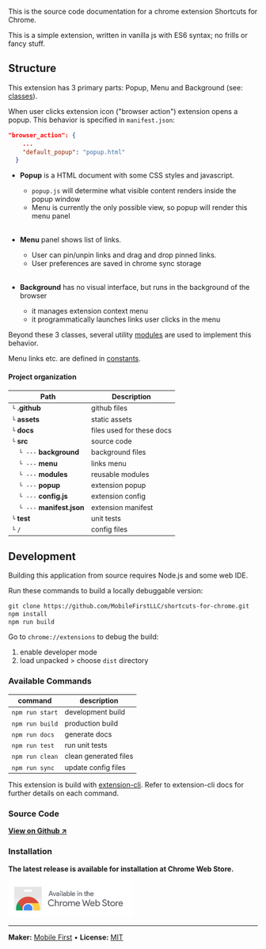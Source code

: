 This is the source code documentation for a chrome extension Shortcuts for Chrome.

This is a simple extension, written in vanilla js with ES6 syntax; no frills or fancy stuff.

## Structure

This extension has 3 primary parts: Popup, Menu and Background (see: [classes](list_class.html)). 

When user clicks extension icon ("browser action") extension opens a popup. This behavior is specified in `manifest.json`:

```json
"browser_action": {
    ...
    "default_popup": "popup.html"
  }
```

- **Popup** is a HTML document with some CSS styles and javascript. 
    - `popup.js` will determine what visible content renders inside the popup window
    - Menu is currently the only possible view, so popup will render this menu panel
      <br/><br/>

- **Menu** panel shows list of links. 
    - User can pin/unpin links and drag and drop pinned links.
    - User preferences are saved in chrome sync storage
      <br/><br/>

- **Background** has no visual interface, but runs in the background of the browser
    - it manages extension context menu
    - it programmatically launches links user clicks in the menu

Beyond these 3 classes, several utility [modules](list_module.html) are used to implement this behavior.

Menu links etc. are defined in [constants](list_namespace.html).

#### Project organization

Path | Description
--- | ---
`└` **.github** | github files
`└` **assets** |  static assets
`└` **docs** | files used for these docs
`└` **src** | source code
`  └ ---` **background** | background files
`  └ ---` **menu** | links menu
`  └ ---` **modules** | reusable modules
`  └ ---` **popup** | extension popup
`  └ ---` **config.js** | extension config
`  └ ---` **manifest.json** | extension manifest
`└` **test** | unit tests
`└` `/` | config files


## Development

Building this application from source requires Node.js and some web IDE.

Run these commands to build a locally debuggable version:

```
git clone https://github.com/MobileFirstLLC/shortcuts-for-chrome.git
npm install
npm run build
```

Go to `chrome://extensions` to debug the build:

1. enable developer mode
2. load unpacked > choose `dist` directory

### Available Commands

| command | description |
| --- | --- |
| `npm run start` | development build |
| `npm run build` | production build |
| `npm run docs` | generate docs |
| `npm run test` | run unit tests |
| `npm run clean` | clean generated files |
| `npm run sync` | update config files |

This extension is build with [extension-cli](https://oss.mobilefirst.me/extension-cli/).
Refer to extension-cli docs for further details on each command.

### Source Code

**[View on Github ↗](https://github.com/MobileFirstLLC/shortcuts-for-chrome)**

### Installation

**The latest release is available for installation at Chrome Web Store.**

<a href="https://chrome.google.com/webstore/detail/jnmekaomnicdcpgdndekkmojfomifjal">
<img alt="install at chrome web store" width="250" src="https://raw.githubusercontent.com/MobileFirstLLC/shortcuts-for-chrome/master/.github/badge.png"/>
</a>

* * *

**Maker:** [Mobile First](https://mobilefirst.me) &bull; **License:** [MIT](https://github.com/MobileFirstLLC/shortcuts-for-chrome/blob/master/LICENSE)

